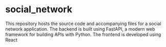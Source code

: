 # social_network
 This repository hosts the source code and accompanying files for a social network application. The backend is built using FastAPI, a modern web framework for building APIs with Python. The frontend is developed using React
